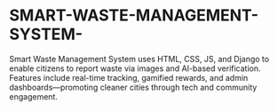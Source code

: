 # SMART-WASTE-MANAGEMENT-SYSTEM-
Smart Waste Management System uses HTML, CSS, JS, and Django to enable citizens to report waste via images and AI-based verification. Features include real-time tracking, gamified rewards, and admin dashboards—promoting cleaner cities through tech and community engagement.
